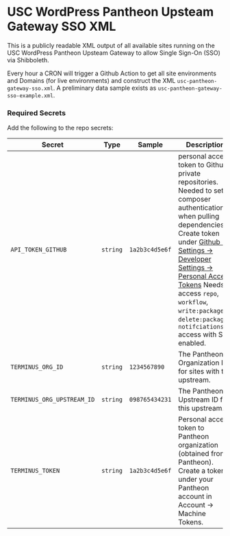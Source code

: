 # USC WordPress Pantheon Upsteam Gateway SSO XML

This is a publicly readable XML output of all available sites running on the USC WordPress Pantheon Upsteam Gateway to allow Single Sign-On (SSO) via Shibboleth.

Every hour a CRON will trigger a Github Action to get all site environments and Domains (for live environments) and construct the XML `usc-pantheon-gateway-sso.xml`.  A preliminary data sample exists as `usc-pantheon-gateway-sso-example.xml`.

### Required Secrets

Add the following to the repo secrets:

Secret | Type | Sample | Description
-------|------|---------|------------
`API_TOKEN_GITHUB` | `string` | `1a2b3c4d5e6f` | personal access token to Github private repositories.  Needed to set composer authentication when pulling dependencies.  Create token under [Github -> Settings -> Developer Settings -> Personal Access Tokens](https://github.com/settings/tokens)  Needs access `repo`, `workflow`, `write:packages`, `delete:packages`, `notifciations` access with SSO enabled.
`TERMINUS_ORG_ID` | `string` | `1234567890` | The Pantheon Organization ID for sites with the upstream.
`TERMINUS_ORG_UPSTREAM_ID` | `string` | `098765434231` | The Pantheon Upstream ID for this upstream.
`TERMINUS_TOKEN` | `string` | `1a2b3c4d5e6f` | Personal access token to Pantheon organization (obtained from Pantheon).  Create a token under your Pantheon account in Account -> Machine Tokens.
